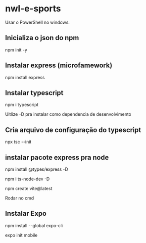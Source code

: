# nwl-e-sports

Usar o PowerShell no windows.

## Inicializa o json do npm
npm init -y

## Instalar express (microfamework)
npm install express

## Instalar typescript
npm i typescript

Uitlize -D pra instalar como dependencia de desenvolvimento

## Cria arquivo de configuração do typescript
 npx tsc --init
 
## instalar pacote express pra node
npm install @types/express -D

npm i ts-node-dev -D

npm create vite@latest

Rodar no cmd
## Instalar Expo
 npm install --global expo-cli

expo init mobile
